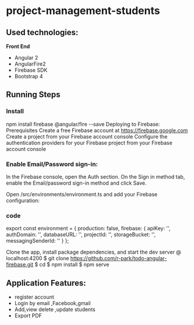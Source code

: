 # project-management-students 

## Used technologies:
 <b> Front End  </b>
    <ul>
    <li>Angular 2</li>
      <li>AngularFire2</li>
        <li>Firebase SDK</li>
          <li>Bootstrap 4</li>
    </ul>
  
## Running Steps
   ### Install
   npm install firebase @angular/fire --save
   Deploying to Firebase:
Prerequisites
Create a free Firebase account at https://firebase.google.com
Create a project from your Firebase account console
Configure the authentication providers for your Firebase project from your Firebase account console

### Enable Email/Password sign-in:

In the Firebase console, open the Auth section.
On the Sign in method tab, enable the Email/password sign-in method and click Save.


Open /src/environments/environment.ts and add your Firebase configuration:
### code
export const environment = {
  production: false,
  firebase: {
    apiKey: '<your-key>',
    authDomain: '<your-project-authdomain>',
    databaseURL: '<your-database-URL>',
    projectId: '<your-project-id>',
    storageBucket: '<your-storage-bucket>',
    messagingSenderId: '<your-messaging-sender-id>'
  }
};

Clone the app, install package dependencies, and start the dev server @ localhost:4200
$ git clone https://github.com/r-park/todo-angular-firebase.git
$ cd 
$ npm install
$ npm serve

      
 ## Application Features:
   <ul>
    <li>register account </li>
    <li>Login by email ,Facebook,gmail</li>
    <li>Add,view delete ,update students </li>
    <li>Export PDF</li>
   </ul>
